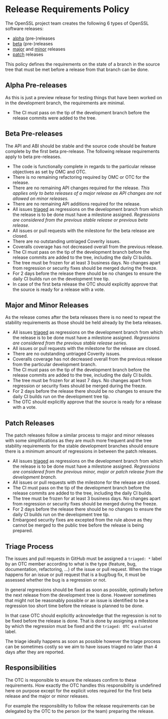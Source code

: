 Release Requirements Policy
===========================

The OpenSSL project team creates the following 6 types of OpenSSL software
releases:

- [alpha] (pre-)releases
- [beta] (pre-)releases
- [major] and [minor] releases
- [patch] releases

This policy defines the requirements on the state of a branch in the source
tree that must be met before a release from that branch can be done.

Alpha Pre-releases
------------------

As this is just a preview release for testing things that have been worked
on in the development branch, the requirements are minimal.

- The CI must pass on the tip of the development branch before the release
  commits were added to the tree.

Beta Pre-releases
-----------------

The API and ABI should be stable and the source code should be feature complete
by the first beta pre-release. The following release requirements apply to beta
pre-releases.

- The code is functionally complete in regards to the particular release
  objectives as set by OMC and OTC.
- There is no remaining refactoring required by OMC or OTC for the release.
- There are no remaining API changes required for the release.
  _This applies only to beta releases of a major release as API changes
  are not allowed on minor releases._
- There are no remaining API additions required for the release.
- All issues [triaged] as regressions on the development branch from which the
  release is to be done must have a milestone assigned.
  _Regressions are considered from the previous stable release or previous
  beta release._
- All issues or pull requests with the milestone for the beta release
  are closed.
- There are no outstanding untriaged Coverity issues.
- Coveralls coverage has not decreased overall from the previous release.
- The CI must pass on the tip of the development branch before the release
  commits are added to the tree, including the daily CI builds.
- The tree must be frozen for at least 3 business days. No changes apart from
  regression or security fixes should be merged during the freeze.
- For 2 days before the release there should be no changes to ensure the daily
  CI builds run on the development tree tip.
- In case of the first beta release the OTC should explicitly approve
  that the source is ready for a release with a vote.

Major and Minor Releases
------------------------

As the release comes after the beta releases there is no need to repeat the
stability requirements as those should be held already by the beta releases.

- All issues [triaged] as regressions on the development branch from which the
  release is to be done must have a milestone assigned.
  _Regressions are considered from the previous stable release series._
- All issues or pull requests with the milestone for the release are closed.
- There are no outstanding untriaged Coverity issues.
- Coveralls coverage has not decreased overall from the previous release from
  the particular development branch.
- The CI must pass on the tip of the development branch before the release
  commits are added to the tree, including the daily CI builds.
- The tree must be frozen for at least 7 days. No changes apart from regression
  or security fixes should be merged during the freeze.
- For 2 days before the release there should be no changes to ensure the daily
  CI builds run on the development tree tip.
- The OTC should explicitly approve that the source is ready for a release with
  a vote.

Patch Releases
--------------

The patch releases follow a similar process to major and minor releases with
some simplifications as they are much more frequent and the tree stability
requirements for the stable development branches should ensure there is
a minimum amount of regressions in between the patch releases.

- All issues [triaged] as regressions on the development branch from which the
  release is to be done must have a milestone assigned.
  _Regressions are considered from the previous minor, major or patch release
  from the development branch._
- All issues or pull requests with the milestone for the release are closed.
- The CI must pass on the tip of the development branch before the release
  commits are added to the tree, including the daily CI builds.
- The tree must be frozen for at least 3 business days. No changes apart from
  regression or security fixes should be merged during the freeze.
- For 2 days before the release there should be no changes to ensure the daily
  CI builds run on the development tree tip.
- Embargoed security fixes are excepted from the rule above as they cannot
  be merged to the public tree before the release is being prepared.

Triage Process
--------------

The issues and pull requests in GitHub must be assigned a `triaged: *` label by
an OTC member according to what is the type (feature, bug, documentation,
refactoring, ...) of the issue or pull request. When the triage happens for an
issue or pull request that is a bug/bug fix, it must be assessed whether the
bug is a regression or not.

In general regressions should be fixed as soon as possible, optimally before
the next release from the development tree is done. However sometimes that
might not be reasonably possible or an issue is identified to be a regression
too short time before the release is planned to be done.

In that case OTC should explicitly acknowledge that the regression is not to be
fixed before the release is done. That is done by assigning a milestone by
which the regression must be fixed and the `triaged: OTC evaluated` label.

The triage ideally happens as soon as possible however the triage process can
be sometimes costly so we aim to have issues triaged no later than 4 days
after they are reported.

Responsibilities
----------------

The OTC is responsible to ensure the releases confirm to these requirements.
How exactly the OTC handles this responsibility is undefined here on purpose
except for the explicit votes required for the first beta release and the
major or minor releases.

For example the responsibility to follow the release requirements can be
delegated by the OTC to the person (or the team) preparing the release.

[alpha]: https://github.com/openssl/general-policies/blob/master/policies/glossary.md#alpha-release
[beta]: https://github.com/openssl/general-policies/blob/master/policies/glossary.md#beta-release
[major]: https://github.com/openssl/general-policies/blob/master/policies/glossary.md#major-release
[minor]: https://github.com/openssl/general-policies/blob/master/policies/glossary.md#minor-release
[patch]: https://github.com/openssl/general-policies/blob/master/policies/glossary.md#patch-release
[triaged]: #triage-process
